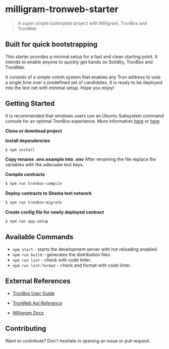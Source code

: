 # milligram-tronweb-starter

> A super simple boilerplate project with Milligram, TronBox and TronWeb
  
## Built for quick bootstrapping

This starter provides a minimal setup for a fast and clean starting point.  It intends to enable anyone to quickly get hands on Solidity, TronBox and TronWeb. 

It consists of a simple votinh system that enables any Tron address to vote a single time over a predefined set of candidates. It is ready to be deployed into the test net with minimal setup. Hope you enjoy!

## Getting Started

It is recommended that windows users use an Ubuntu Subsystem command console for an optimal TronBox experience. More information [here](https://developers.tron.network/docs/tron-box-user-guide) or [here](https://docs.microsoft.com/en-us/windows/wsl/install-win10)

**Clone or download project**

**Install dependencies**
```sh
$ npm install
```
**Copy rename .env.example into .env**
After renaming the file replace the variables with the adecuate test keys.

**Compile contracts**
```sh
$ npm run tronbox-compile
```
**Deploy contracts to Shasta test network**
```sh
$ npm run tronbox-migrate
```
**Create config file for newly deployed contract**
```sh
$ npm run app-setup
```

## Available Commands


-  `npm start` - starts the development server with hot reloading enabled.
-  `npm run build` - generates the distribution files.
-  `npm run lint` - check with code linter.
-  `npm run lint:format` - check and format with code linter.


## External References

-  [TronBox User Guide](https://developers.tron.network/docs/tron-box-user-guide)

-  [TronWeb Api Reference ](https://developers.tron.network/reference#tronweb-object-1)

-  [Milligram Docs](https://milligram.io/)

## Contributing

Want to contribute? Don't hesitate in opening an issue or pull request.


